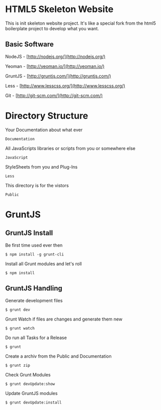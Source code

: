 HTML5 Skeleton Website
===================

This is init skeleton website project.
It's like a special fork from the html5 boilerplate project to develop what you want.


Basic Software
---------------

NodeJS - [http://nodejs.org/](http://nodejs.org/)

Yeoman - [http://yeoman.io/](http://yeoman.io/)

GruntJS - [http://gruntjs.com/](http://gruntjs.com/)

Less - [http://www.lesscss.org/](http://www.lesscss.org/)

Git - [http://git-scm.com/](http://git-scm.com/)


Directory Structure
===================

Your Documentation about what ever

    Documentation

All JavaScripts libraries or scripts from you or somewhere else

    JavaScript

StyleSheets from you and Plug-Ins

    Less

This directory is for the vistors

    Public


GruntJS
===================


GruntJS Install
---------------

Be first time used ever then

    $ npm install -g grunt-cli

Install all Grunt modules and let's roll

    $ npm install


GruntJS Handling
---------------

Generate development files

    $ grunt dev

Grunt Watch if files are changes and generate them new

    $ grunt watch

Do run all Tasks for a Release

    $ grunt

Create a archiv from the Public and Documentation

    $ grunt zip

Check Grunt Modules

    $ grunt devUpdate:show

Update GruntJS modules

    $ grunt devUpdate:install

